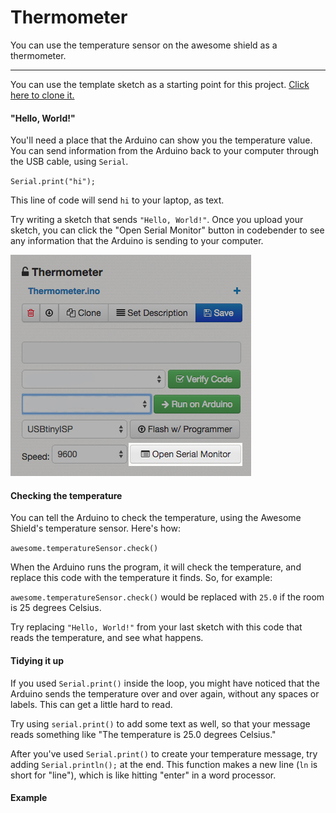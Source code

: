 # Thermometer

You can use the temperature sensor on the awesome shield as a thermometer.

***

You can use the template sketch as a starting point for this project. [Click here to clone it.](https://codebender.cc/sketch:88120)

#### "Hello, World!"
You'll need a place that the Arduino can show you the temperature value. You can send information from the Arduino back to your computer through the USB cable, using `Serial`.

`Serial.print("hi");`

This line of code will send `hi` to your laptop, as text.

Try writing a sketch that sends `"Hello, World!"`. Once you upload your sketch, you can click the "Open Serial Monitor" button in codebender to see any information that the Arduino is sending to your computer.

![Open Serial Monitor Button](/content/photos/open-serial-screen-shot.jpg "Open Serial Monitor Button")


#### Checking the temperature
You can tell the Arduino to check the temperature, using the Awesome Shield's temperature sensor. Here's how:

`awesome.temperatureSensor.check()`

When the Arduino runs the program, it will check the temperature, and replace this code with the temperature it finds. So, for example:

`awesome.temperatureSensor.check()` would be replaced with `25.0` if the room is 25 degrees Celsius.

Try replacing `"Hello, World!"` from your last sketch with this code that reads the temperature, and see what happens.


#### Tidying it up
If you used `Serial.print()` inside the loop, you might have noticed that the Arduino sends the temperature over and over again, without any spaces or labels. This can get a little hard to read.

Try using `serial.print()` to add some text as well, so that your message reads something like "The temperature is 25.0 degrees Celsius."

After you've used `Serial.print()` to create your temperature message, try adding `Serial.println();` at the end. This function makes a new line (`ln` is short for "line"), which is like hitting "enter" in a word processor.

#### Example

